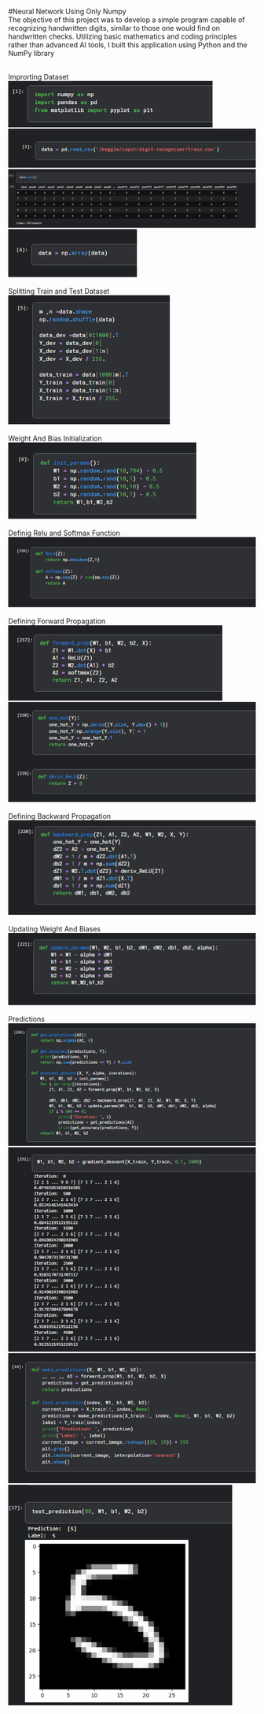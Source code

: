 #Neural Network Using Only Numpy</br>
The objective of this project was to develop a simple program capable of recognizing handwritten digits, similar to those one would find on handwritten checks. 
Utilizing basic mathematics and coding principles rather than advanced AI tools, I built this application using Python and the NumPy library

</br>Improrting Dataset
![image alt](https://github.com/KNOWASJOHN/Neural-Network-Using-Numpy/blob/main/0.png?raw=true)</br>
![image alt](https://github.com/KNOWASJOHN/Neural-Network-Using-Numpy/blob/main/1.png?raw=true)</br>
![image alt](https://github.com/KNOWASJOHN/Neural-Network-Using-Numpy/blob/main/2.png?raw=true)</br>
![image alt](https://github.com/KNOWASJOHN/Neural-Network-Using-Numpy/blob/main/3.png?raw=true)</br>
</br>Splitting Train and Test Dataset
![image alt](https://github.com/KNOWASJOHN/Neural-Network-Using-Numpy/blob/main/4.png?raw=true)</br>
</br>Weight And Bias Initialization
![image alt](https://github.com/KNOWASJOHN/Neural-Network-Using-Numpy/blob/main/5.png?raw=true)</br>
</br>Definig Relu and Softmax Function
![image alt](https://github.com/KNOWASJOHN/Neural-Network-Using-Numpy/blob/main/6.png?raw=true)</br>
</br>Defining Forward Propagation
![image alt](https://github.com/KNOWASJOHN/Neural-Network-Using-Numpy/blob/main/8.png?raw=true)</br>
![image alt](https://github.com/KNOWASJOHN/Neural-Network-Using-Numpy/blob/main/9.png?raw=true)</br>
</br>Defining Backward Propagation
![image alt](https://github.com/KNOWASJOHN/Neural-Network-Using-Numpy/blob/main/10.png?raw=true)</br>
</br>Updating Weight And Biases
![image alt](https://github.com/KNOWASJOHN/Neural-Network-Using-Numpy/blob/main/11.png?raw=true)</br>
</br>Predictions
![image alt](https://github.com/KNOWASJOHN/Neural-Network-Using-Numpy/blob/main/12.png?raw=true)</br>
![image alt](https://github.com/KNOWASJOHN/Neural-Network-Using-Numpy/blob/main/13.png?raw=true)</br>
![image alt](https://github.com/KNOWASJOHN/Neural-Network-Using-Numpy/blob/main/14.png?raw=true)</br>
![image alt](https://github.com/KNOWASJOHN/Neural-Network-Using-Numpy/blob/main/15.png?raw=true)</br>
